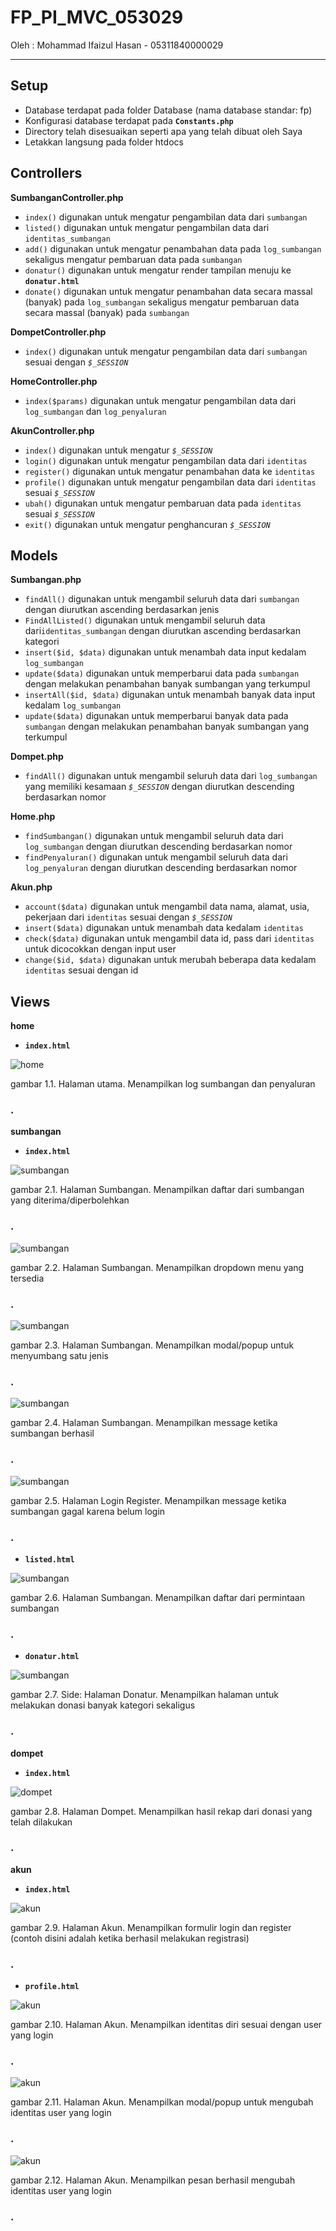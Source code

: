 # FP_PI_MVC_053029

Oleh : Mohammad Ifaizul Hasan - 05311840000029

---
## Setup
* Database terdapat pada folder Database (nama database standar: fp)
* Konfigurasi database terdapat pada **`Constants.php`**
* Directory telah disesuaikan seperti apa yang telah dibuat oleh Saya
* Letakkan langsung pada folder htdocs

## Controllers
**SumbanganController.php**
* `index()` digunakan untuk mengatur pengambilan data dari `sumbangan`
* `listed()` digunakan untuk mengatur pengambilan data dari `identitas_sumbangan`
* `add()` digunakan untuk mengatur penambahan data pada `log_sumbangan` sekaligus mengatur pembaruan data pada `sumbangan`
* `donatur()` digunakan untuk mengatur render tampilan menuju ke **`donatur.html`**
* `donate()` digunakan untuk mengatur penambahan data secara massal (banyak) pada `log_sumbangan` sekaligus mengatur pembaruan data secara massal (banyak) pada `sumbangan`

**DompetController.php**
* `index()` digunakan untuk mengatur pengambilan data dari `sumbangan` sesuai dengan *`$_SESSION`*

**HomeController.php**
* `index($params)` digunakan untuk mengatur pengambilan data dari `log_sumbangan` dan `log_penyaluran`

**AkunController.php**
* `index()` digunakan untuk mengatur *`$_SESSION`*
* `login()` digunakan untuk mengatur pengambilan data dari `identitas`
* `register()` digunakan untuk mengatur penambahan data ke `identitas`
* `profile()` digunakan untuk mengatur pengambilan data dari `identitas` sesuai *`$_SESSION`*
* `ubah()` digunakan untuk mengatur pembaruan data pada `identitas` sesuai *`$_SESSION`*
* `exit()` digunakan untuk mengatur penghancuran *`$_SESSION`*

## Models
**Sumbangan.php**
* `findAll()` digunakan untuk mengambil seluruh data dari `sumbangan` dengan diurutkan ascending berdasarkan jenis
* `FindAllListed()` digunakan untuk mengambil seluruh data dari`identitas_sumbangan` dengan diurutkan ascending berdasarkan kategori
* `insert($id, $data)` digunakan untuk menambah data input kedalam `log_sumbangan`
* `update($data)` digunakan untuk memperbarui data pada `sumbangan` dengan melakukan penambahan banyak sumbangan yang terkumpul
* `insertAll($id, $data)` digunakan untuk menambah banyak data input kedalam `log_sumbangan`
* `update($data)` digunakan untuk memperbarui banyak data pada `sumbangan` dengan melakukan penambahan banyak sumbangan yang terkumpul

**Dompet.php**
* `findAll()` digunakan untuk mengambil seluruh data dari `log_sumbangan` yang memiliki kesamaan *`$_SESSION`* dengan diurutkan descending berdasarkan nomor

**Home.php**
* `findSumbangan()` digunakan untuk mengambil seluruh data dari `log_sumbangan` dengan diurutkan descending berdasarkan nomor
* `findPenyaluran()` digunakan untuk mengambil seluruh data dari `log_penyaluran` dengan diurutkan descending berdasarkan nomor

**Akun.php**
* `account($data)` digunakan untuk mengambil data nama, alamat, usia, pekerjaan dari `identitas` sesuai dengan *`$_SESSION`*
* `insert($data)` digunakan untuk menambah data kedalam `identitas`
* `check($data)` digunakan untuk mengambil data id, pass dari `identitas` untuk dicocokkan dengan input user
* `change($id, $data)` digunakan untuk merubah beberapa data kedalam `identitas` sesuai dengan id

## Views
**home**
* **`index.html`**

![home](/image/1home.png)

gambar 1.1. Halaman utama. Menampilkan log sumbangan dan penyaluran

### .

**sumbangan**
* **`index.html`**

![sumbangan](/image/2sumbangan.png)

gambar 2.1. Halaman Sumbangan. Menampilkan daftar dari sumbangan yang diterima/diperbolehkan

### .

![sumbangan](/image/3sumbangankomoditas.png)

gambar 2.2. Halaman Sumbangan. Menampilkan dropdown menu yang tersedia

### .

![sumbangan](/image/5sumbanganmenyumbang.png)

gambar 2.3. Halaman Sumbangan. Menampilkan modal/popup untuk menyumbang satu jenis

### .

![sumbangan](/image/6sumbanganberhasil.png)

gambar 2.4. Halaman Sumbangan. Menampilkan message ketika sumbangan berhasil

### .

![sumbangan](/image/8sumbangangagal.png)

gambar 2.5. Halaman Login Register. Menampilkan message ketika sumbangan gagal karena belum login

### .

* **`listed.html`**

![sumbangan](/image/4sumbanganpermintaan.png)

gambar 2.6. Halaman Sumbangan. Menampilkan daftar dari permintaan sumbangan

### .

* **`donatur.html`**

![sumbangan](/image/7sumbanganbanyak.png)

gambar 2.7. Side: Halaman Donatur. Menampilkan halaman untuk melakukan donasi banyak kategori sekaligus

### .

**dompet**
* **`index.html`**

![dompet](/image/10dompetrekap.png)

gambar 2.8. Halaman Dompet. Menampilkan hasil rekap dari donasi yang telah dilakukan

### .

**akun**
* **`index.html`**

![akun](/image/9akunregisterberhasil.png)

gambar 2.9. Halaman Akun. Menampilkan formulir login dan register (contoh disini adalah ketika berhasil melakukan registrasi)

### .

* **`profile.html`**

![akun](/image/11akunprofile.png)

gambar 2.10. Halaman Akun. Menampilkan identitas diri sesuai dengan user yang login

### .

![akun](/image/12akunedit.png)

gambar 2.11. Halaman Akun. Menampilkan modal/popup untuk mengubah identitas user yang login

### .

![akun](/image/13akuneditberhasil.png)

gambar 2.12. Halaman Akun. Menampilkan pesan berhasil mengubah identitas user yang login

### .
